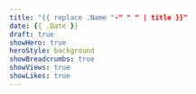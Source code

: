 ```yaml
---
title: "{{ replace .Name "-" " " | title }}"
date: {{ .Date }}
draft: true
showHero: true
heroStyle: background
showBreadcrumbs: true
showViews: true
showLikes: true
---
```


